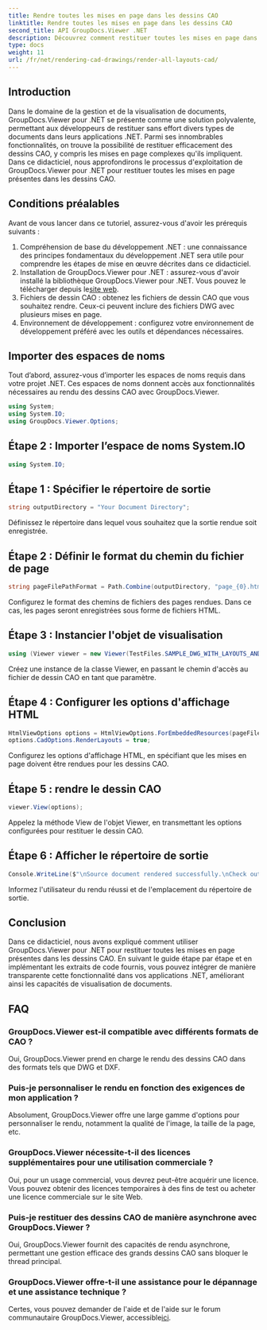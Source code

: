 ```yaml
---
title: Rendre toutes les mises en page dans les dessins CAO
linktitle: Rendre toutes les mises en page dans les dessins CAO
second_title: API GroupDocs.Viewer .NET
description: Découvrez comment restituer toutes les mises en page dans des dessins CAO à l'aide de GroupDocs.Viewer pour .NET. Suivez notre tutoriel complet pour une intégration transparente.
type: docs
weight: 11
url: /fr/net/rendering-cad-drawings/render-all-layouts-cad/
---
```

## Introduction
Dans le domaine de la gestion et de la visualisation de documents, GroupDocs.Viewer pour .NET se présente comme une solution polyvalente, permettant aux développeurs de restituer sans effort divers types de documents dans leurs applications .NET. Parmi ses innombrables fonctionnalités, on trouve la possibilité de restituer efficacement des dessins CAO, y compris les mises en page complexes qu'ils impliquent. Dans ce didacticiel, nous approfondirons le processus d'exploitation de GroupDocs.Viewer pour .NET pour restituer toutes les mises en page présentes dans les dessins CAO. 
## Conditions préalables
Avant de vous lancer dans ce tutoriel, assurez-vous d'avoir les prérequis suivants :
1. Compréhension de base du développement .NET : une connaissance des principes fondamentaux du développement .NET sera utile pour comprendre les étapes de mise en œuvre décrites dans ce didacticiel.
2.  Installation de GroupDocs.Viewer pour .NET : assurez-vous d'avoir installé la bibliothèque GroupDocs.Viewer pour .NET. Vous pouvez le télécharger depuis le[site web](https://releases.groupdocs.com/viewer/net/).
3. Fichiers de dessin CAO : obtenez les fichiers de dessin CAO que vous souhaitez rendre. Ceux-ci peuvent inclure des fichiers DWG avec plusieurs mises en page.
4. Environnement de développement : configurez votre environnement de développement préféré avec les outils et dépendances nécessaires.

## Importer des espaces de noms
Tout d’abord, assurez-vous d’importer les espaces de noms requis dans votre projet .NET. Ces espaces de noms donnent accès aux fonctionnalités nécessaires au rendu des dessins CAO avec GroupDocs.Viewer.

```csharp
using System;
using System.IO;
using GroupDocs.Viewer.Options;
```
## Étape 2 : Importer l’espace de noms System.IO
```csharp
using System.IO;
```
## Étape 1 : Spécifier le répertoire de sortie
```csharp
string outputDirectory = "Your Document Directory";
```
Définissez le répertoire dans lequel vous souhaitez que la sortie rendue soit enregistrée.
## Étape 2 : Définir le format du chemin du fichier de page
```csharp
string pageFilePathFormat = Path.Combine(outputDirectory, "page_{0}.html");
```
Configurez le format des chemins de fichiers des pages rendues. Dans ce cas, les pages seront enregistrées sous forme de fichiers HTML.
## Étape 3 : Instancier l'objet de visualisation
```csharp
using (Viewer viewer = new Viewer(TestFiles.SAMPLE_DWG_WITH_LAYOUTS_AND_LAYERS))
```
Créez une instance de la classe Viewer, en passant le chemin d'accès au fichier de dessin CAO en tant que paramètre.
## Étape 4 : Configurer les options d'affichage HTML
```csharp
HtmlViewOptions options = HtmlViewOptions.ForEmbeddedResources(pageFilePathFormat);
options.CadOptions.RenderLayouts = true;
```
Configurez les options d'affichage HTML, en spécifiant que les mises en page doivent être rendues pour les dessins CAO.
## Étape 5 : rendre le dessin CAO
```csharp
viewer.View(options);
```
Appelez la méthode View de l'objet Viewer, en transmettant les options configurées pour restituer le dessin CAO.
## Étape 6 : Afficher le répertoire de sortie
```csharp
Console.WriteLine($"\nSource document rendered successfully.\nCheck output in {outputDirectory}.");
```
Informez l'utilisateur du rendu réussi et de l'emplacement du répertoire de sortie.

## Conclusion
Dans ce didacticiel, nous avons expliqué comment utiliser GroupDocs.Viewer pour .NET pour restituer toutes les mises en page présentes dans les dessins CAO. En suivant le guide étape par étape et en implémentant les extraits de code fournis, vous pouvez intégrer de manière transparente cette fonctionnalité dans vos applications .NET, améliorant ainsi les capacités de visualisation de documents.
## FAQ
### GroupDocs.Viewer est-il compatible avec différents formats de CAO ?
Oui, GroupDocs.Viewer prend en charge le rendu des dessins CAO dans des formats tels que DWG et DXF.
### Puis-je personnaliser le rendu en fonction des exigences de mon application ?
Absolument, GroupDocs.Viewer offre une large gamme d'options pour personnaliser le rendu, notamment la qualité de l'image, la taille de la page, etc.
### GroupDocs.Viewer nécessite-t-il des licences supplémentaires pour une utilisation commerciale ?
Oui, pour un usage commercial, vous devrez peut-être acquérir une licence. Vous pouvez obtenir des licences temporaires à des fins de test ou acheter une licence commerciale sur le site Web.
### Puis-je restituer des dessins CAO de manière asynchrone avec GroupDocs.Viewer ?
Oui, GroupDocs.Viewer fournit des capacités de rendu asynchrone, permettant une gestion efficace des grands dessins CAO sans bloquer le thread principal.
### GroupDocs.Viewer offre-t-il une assistance pour le dépannage et une assistance technique ?
 Certes, vous pouvez demander de l'aide et de l'aide sur le forum communautaire GroupDocs.Viewer, accessible[ici](https://forum.groupdocs.com/c/viewer/9).